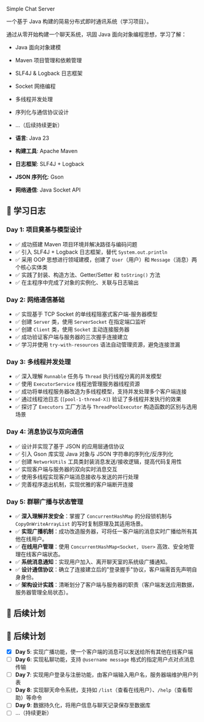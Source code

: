Simple Chat Server

一个基于 Java 构建的简易分布式即时通讯系统（学习项目）。

通过从零开始构建一个聊天系统，巩固 Java 面向对象编程思想，学习了解：
- Java 面向对象建模
- Maven 项目管理和依赖管理
- SLF4J & Logback 日志框架
- Socket 网络编程
- 多线程并发处理
- 序列化与通信协议设计
- ...（后续持续更新）

- **语言**: Java 23
- **构建工具**: Apache Maven
- **日志框架**: SLF4J + Logback
- **JSON 序列化**: Gson
- **网络通信**: Java Socket API

## 📝 学习日志

### Day 1: 项目奠基与模型设计
- ✅ 成功搭建 Maven 项目环境并解决路径与编码问题
- ✅ 引入 SLF4J + Logback 日志框架，替代 `System.out.println`
- ✅ 采用 OOP 思想进行领域建模，创建了 `User`（用户）和 `Message`（消息）两个核心实体类
- ✅ 实践了封装、构造方法、Getter/Setter 和 `toString()` 方法
- ✅ 在主程序中完成了对象的实例化、关联与日志输出

### Day 2: 网络通信基础
- ✅ 实现基于 TCP Socket 的单线程阻塞式客户端-服务器模型
- ✅ 创建 `Server` 类，使用 `ServerSocket` 在指定端口监听
- ✅ 创建 `Client` 类，使用 `Socket` 主动连接服务器
- ✅ 成功验证客户端与服务器的三次握手连接建立
- ✅ 学习并使用 `try-with-resources` 语法自动管理资源，避免连接泄漏

### Day 3: 多线程并发处理
- ✅ 深入理解 `Runnable` 任务与 `Thread` 执行线程分离的并发模型
- ✅ 使用 `ExecutorService` 线程池管理服务器线程资源
- ✅ 成功将单线程服务器改造为多线程模型，支持并发处理多个客户端连接
- ✅ 通过线程池日志 (`[pool-1-thread-X]`) 验证了多线程并发执行的效果
- ✅ 探讨了 `Executors` 工厂方法与 `ThreadPoolExecutor` 构造函数的区别与选用场景

### Day 4: 消息协议与双向通信
- ✅ 设计并实现了基于 JSON 的应用层通信协议
- ✅ 引入 Gson 库实现 Java 对象与 JSON 字符串的序列化/反序列化
- ✅ 创建 `NetworkUtils` 工具类封装消息发送/接收逻辑，提高代码复用性
- ✅ 实现客户端与服务器的双向实时消息交互
- ✅ 使用多线程实现客户端消息接收与发送的并行处理
- ✅ 完善程序退出机制，实现优雅的客户端断开连接

### Day 5: 群聊广播与状态管理
- ✅ **深入理解并发安全**：掌握了 `ConcurrentHashMap` 的分段锁机制与 `CopyOnWriteArrayList` 的写时复制原理及其适用场景。
- ✅ **实现广播机制**：成功改造服务器，可将任一客户端的消息实时广播给所有其他在线用户。
- ✅ **在线用户管理**：使用 `ConcurrentHashMap<Socket, User>` 高效、安全地管理在线客户端状态。
- ✅ **系统消息通知**：实现用户加入、离开聊天室的系统级广播通知。
- ✅ **设计通信协议**：确立了连接建立后的"登录握手"协议，客户端需首先声明自身身份。
- ✅ **架构设计实践**：清晰划分了客户端与服务器的职责（客户端发送应用数据，服务器管理全局状态）。

## 🎯 后续计划

## 🎯 后续计划

- [x] **Day 5**: 实现广播功能，使一个客户端的消息可以发送给所有其他在线客户端
- [ ] **Day 6**: 实现私聊功能，支持 `@username message` 格式的指定用户点对点消息传输
- [ ] **Day 7**: 实现用户登录与注册功能，由客户端输入用户名，服务器端维护用户列表
- [ ] **Day 8**: 实现聊天命令系统，支持如 `/list`（查看在线用户）、`/help`（查看帮助）等命令
- [ ] **Day 9**: 数据持久化，将用户信息与聊天记录保存至数据库
- [ ] ...（持续更新）
